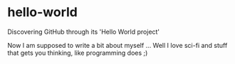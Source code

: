 # hello-world
Discovering GitHub through its 'Hello World project'

Now I am supposed to write a bit about myself ...
Well I love sci-fi and stuff that gets you thinking, like programming does ;)

